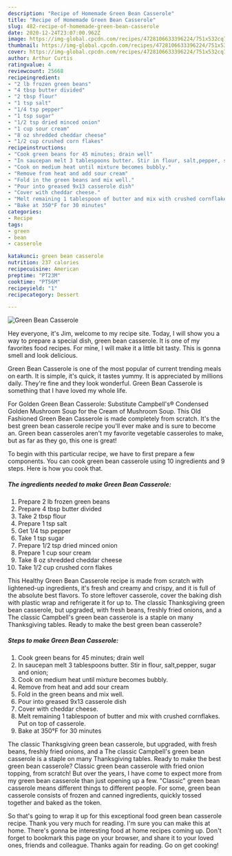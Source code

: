 ```yaml
---
description: "Recipe of Homemade Green Bean Casserole"
title: "Recipe of Homemade Green Bean Casserole"
slug: 482-recipe-of-homemade-green-bean-casserole
date: 2020-12-24T23:07:00.962Z
image: https://img-global.cpcdn.com/recipes/4728106633396224/751x532cq70/green-bean-casserole-recipe-main-photo.jpg
thumbnail: https://img-global.cpcdn.com/recipes/4728106633396224/751x532cq70/green-bean-casserole-recipe-main-photo.jpg
cover: https://img-global.cpcdn.com/recipes/4728106633396224/751x532cq70/green-bean-casserole-recipe-main-photo.jpg
author: Arthur Curtis
ratingvalue: 4
reviewcount: 25668
recipeingredient:
- "2 lb frozen green beans"
- "4 tbsp butter divided"
- "2 tbsp flour"
- "1 tsp salt"
- "1/4 tsp pepper"
- "1 tsp sugar"
- "1/2 tsp dried minced onion"
- "1 cup sour cream"
- "8 oz shredded cheddar cheese"
- "1/2 cup crushed corn flakes"
recipeinstructions:
- "Cook green beans for 45 minutes; drain well"
- "In saucepan melt 3 tablespoons butter. Stir in flour, salt,pepper, sugar and onion;"
- "Cook on medium heat until mixture becomes bubbly."
- "Remove from heat and add sour cream"
- "Fold in the green beans and mix well."
- "Pour into greased 9x13 casserole dish"
- "Cover with cheddar cheese."
- "Melt remaining 1 tablespoon of butter and mix with crushed cornflakes. Put on top of casserole."
- "Bake at 350°F for 30 minutes"
categories:
- Recipe
tags:
- green
- bean
- casserole

katakunci: green bean casserole 
nutrition: 237 calories
recipecuisine: American
preptime: "PT23M"
cooktime: "PT56M"
recipeyield: "1"
recipecategory: Dessert

---
```



![Green Bean Casserole](https://img-global.cpcdn.com/recipes/4728106633396224/751x532cq70/green-bean-casserole-recipe-main-photo.jpg)

Hey everyone, it's Jim, welcome to my recipe site. Today, I will show you a way to prepare a special dish, green bean casserole. It is one of my favorites food recipes. For mine, I will make it a little bit tasty. This is gonna smell and look delicious.

Green Bean Casserole is one of the most popular of current trending meals on earth. It is simple, it's quick, it tastes yummy. It is appreciated by millions daily. They're fine and they look wonderful. Green Bean Casserole is something that I have loved my whole life.

For Golden Green Bean Casserole: Substitute Campbell&#39;s® Condensed Golden Mushroom Soup for the Cream of Mushroom Soup. This Old Fashioned Green Bean Casserole is made completely from scratch. It&#39;s the best green bean casserole recipe you&#39;ll ever make and is sure to become an. Green bean casseroles aren&#39;t my favorite vegetable casseroles to make, but as far as they go, this one is great!


To begin with this particular recipe, we have to first prepare a few components. You can cook green bean casserole using 10 ingredients and 9 steps. Here is how you cook that.

<!--inarticleads1-->

##### The ingredients needed to make Green Bean Casserole:

1. Prepare 2 lb frozen green beans
1. Prepare 4 tbsp butter divided
1. Take 2 tbsp flour
1. Prepare 1 tsp salt
1. Get 1/4 tsp pepper
1. Take 1 tsp sugar
1. Prepare 1/2 tsp dried minced onion
1. Prepare 1 cup sour cream
1. Take 8 oz shredded cheddar cheese
1. Take 1/2 cup crushed corn flakes


This Healthy Green Bean Casserole recipe is made from scratch with lightened-up ingredients, it&#39;s fresh and creamy and crispy, and it is full of the absolute best flavors. To store leftover casserole, cover the baking dish with plastic wrap and refrigerate it for up to. The classic Thanksgiving green bean casserole, but upgraded, with fresh beans, freshly fried onions, and a The classic Campbell&#39;s green bean casserole is a staple on many Thanksgiving tables. Ready to make the best green bean casserole? 

<!--inarticleads2-->

##### Steps to make Green Bean Casserole:

1. Cook green beans for 45 minutes; drain well
1. In saucepan melt 3 tablespoons butter. Stir in flour, salt,pepper, sugar and onion;
1. Cook on medium heat until mixture becomes bubbly.
1. Remove from heat and add sour cream
1. Fold in the green beans and mix well.
1. Pour into greased 9x13 casserole dish
1. Cover with cheddar cheese.
1. Melt remaining 1 tablespoon of butter and mix with crushed cornflakes. Put on top of casserole.
1. Bake at 350°F for 30 minutes


The classic Thanksgiving green bean casserole, but upgraded, with fresh beans, freshly fried onions, and a The classic Campbell&#39;s green bean casserole is a staple on many Thanksgiving tables. Ready to make the best green bean casserole? Classic green bean casserole with fried onion topping, from scratch! But over the years, I have come to expect more from my green bean casserole than just opening up a few. &#34;Classic&#34; green bean casserole means different things to different people. For some, green bean casserole consists of frozen and canned ingredients, quickly tossed together and baked as the token. 

So that's going to wrap it up for this exceptional food green bean casserole recipe. Thank you very much for reading. I'm sure you can make this at home. There's gonna be interesting food at home recipes coming up. Don't forget to bookmark this page on your browser, and share it to your loved ones, friends and colleague. Thanks again for reading. Go on get cooking!
